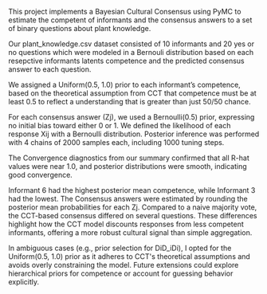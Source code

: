 This project implements a Bayesian Cultural Consensus using PyMC to estimate the competent of informants and the consensus answers to a set of binary questions about plant knowledge.

Our plant_knowledge.csv dataset consisted of 10 informants and 20 yes or no questions which were modeled in a Bernouli distribution based on each resepctive informants latents competence and the predicted consensus answer to each question.

We assigned a Uniform(0.5, 1.0) prior to each informant’s competence, based on the theoretical assumption from CCT that competence must be at least 0.5 to reflect a understanding that is greater than just 50/50 chance. 

For each consensus answer (Zj), we used a Bernoulli(0.5) prior, expressing no initial bias toward either 0 or 1. We defined the likelihood of each response Xij with a Bernoulli distribution. Posterior inference was performed with 4 chains of 2000 samples each, including 1000 tuning steps.

The Convergence diagnostics from our summary confirmed that all R-hat values were near 1.0, and posterior distributions were smooth, indicating good convergence.

Informant 6 had the highest posterior mean competence, while Informant 3 had the lowest. The Consensus answers were estimated by rounding the posterior mean probabilities for each Zj​. Compared to a naive majority vote, the CCT-based consensus differed on several questions. These differences highlight how the CCT model discounts responses from less competent informants, offering a more robust cultural signal than simple aggregation.

In ambiguous cases (e.g., prior selection for DiD_iDi​), I opted for the Uniform(0.5, 1.0) prior as it adheres to CCT's theoretical assumptions and avoids overly constraining the model. Future extensions could explore hierarchical priors for competence or account for guessing behavior explicitly.

